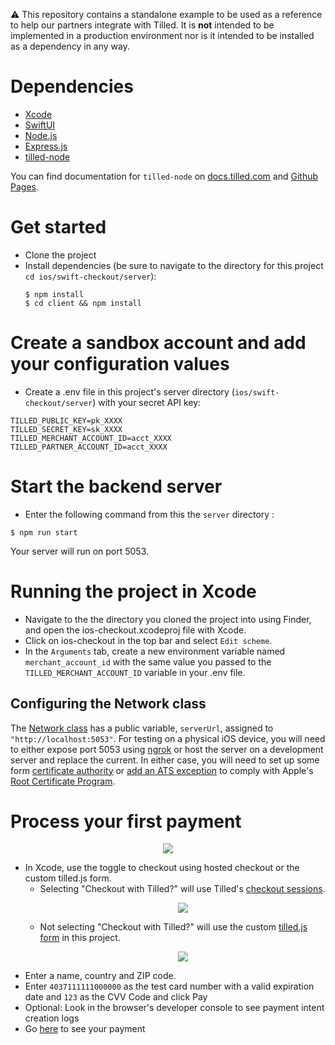 :warning: This repository contains a standalone example to be used as a reference to help our partners integrate with Tilled. It is **not** intended to be implemented in a production environment nor is it intended to be installed as a dependency in any way.

# Dependencies

- [Xcode](https://developer.apple.com/xcode/)
- [SwiftUI](https://developer.apple.com/xcode/swiftui/)
- [Node.js](https://nodejs.org)
- [Express.js](https://expressjs.com/)
- [tilled-node](https://www.npmjs.com/package/tilled-node)

You can find documentation for `tilled-node` on
[docs.tilled.com](https://docs.tilled.com/resources/sdks/tilled-node/) and
[Github Pages](https://gettilled.github.io/tilled-node/).

# Get started

- Clone the project
- Install dependencies (be sure to navigate to the directory for this project
  `cd ios/swift-checkout/server`):
  ```
  $ npm install
  $ cd client && npm install
  ```

# Create a sandbox account and add your configuration values

- Create a .env file in this project's server directory (`ios/swift-checkout/server`)
  with your secret API key:

```
TILLED_PUBLIC_KEY=pk_XXXX
TILLED_SECRET_KEY=sk_XXXX
TILLED_MERCHANT_ACCOUNT_ID=acct_XXXX
TILLED_PARTNER_ACCOUNT_ID=acct_XXXX
```

# Start the backend server

- Enter the following command from this the `server` directory :

```
$ npm run start
```

Your server will run on port 5053.

# Running the project in Xcode

- Navigate to the the directory you cloned the project into using Finder, and open the ios-checkout.xcodeproj file with Xcode.
- Click on ios-checkout in the top bar and select `Edit scheme`.
- In the `Arguments` tab, create a new environment variable named `merchant_account_id` with the same value you passed to the `TILLED_MERCHANT_ACCOUNT_ID` variable in your .env file.

## Configuring the Network class

The [Network class](https://github.com/gettilled/tilled-example-monorepo/blob/ios/ios-checkout/ios-checkout/Services/Network.swift) has a public variable, `serverUrl`, assigned to `"http://localhost:5053"`. For testing on a physical iOS device, you will need to either expose port 5053 using [ngrok](https://ngrok.com/) or host the server on a development server and replace the current. In either case, you will need to set up some form [certificate authority](./server/setting-up-certificate-authority.md) or [add an ATS exception](https://developer.apple.com/news/?id=jxky8h89) to comply with Apple's [Root Certificate Program](https://www.apple.com/certificateauthority/ca_program.html).

# Process your first payment

<p align="center">
  <img src="https://github.com/gettilled/tilled-example-monorepo/blob/ios/ios-checkout/images/checkout.png" />
</p>

- In Xcode, use the toggle to checkout using hosted checkout or the custom tilled.js form.
  - Selecting "Checkout with Tilled?" will use Tilled's [checkout sessions](https://docs.tilled.com/api/#tag/Checkout-Sessions).<p align="center"><img src="https://github.com/gettilled/tilled-example-monorepo/blob/ios/ios-checkout/images/hosted-form.png" /></p>
  - Not selecting "Checkout with Tilled?" will use the custom [tilled.js form](https://github.com/gettilled/tilled-example-monorepo/blob/ios/ios-checkout/server/tilled-form/index.html) in this project.<p align="center"><img src="https://github.com/gettilled/tilled-example-monorepo/blob/ios/ios-checkout/images/tilledjs-form.png" /></p>
- Enter a name, country and ZIP code.
- Enter `4037111111000000` as the test card
  number with a valid expiration date and `123` as the CVV Code and click Pay
- Optional: Look in the browser's developer console to see payment intent
  creation logs
- Go [here](https://sandbox-app.tilled.com/payments) to see your payment
